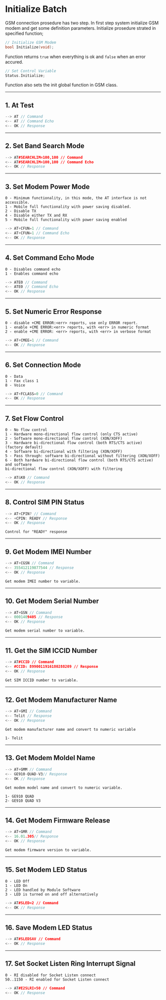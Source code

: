 # Initialize Batch

GSM connection prosedure has two step. In first step system initialize GSM modem and get some definition parameters. Initialize prosedure strated in specified function;

```C++
// Initialize GSM Modem
bool Initialize(void);
```

Function returns ```true``` when everything is ok and ```false``` when an error accured.

```C++
// Set Control Variable
Status.Initialize;
```

Function also sets the init global function in GSM class.

***

## 1. At Test

```C++
--> AT // Command
<-- AT // Command Echo
<-- OK // Response
```
                          
***

## 2. Set Band Search Mode

```C++
--> AT#SEARCHLIM=100,100 // Command
<-- AT#SEARCHLIM=100,100 // Command Echo
<-- OK // Response
```

***

## 3. Set Modem Power Mode

    0 - Minimum functionality, in this mode, the AT interface is not accessible.
    1 - Mobile full functionality with power saving disabled. 
    2 - Disable TX
    4 - Disable either TX and RX
    5 - Mobile full functionality with power saving enabled

```C++
--> AT+CFUN=1 // Command
<-- AT+CFUN=1 // Command Echo
<-- OK // Response
```

***

## 4. Set Command Echo Mode

    0 - Disables command echo
    1 - Enables command echo

```C++
--> ATE0 // Command
<-- ATE0 // Command Echo
<-- OK // Response
```

***

## 5. Set Numeric Error Response

    0 - disable +CME ERROR:<err> reports, use only ERROR report.
    1 - enable +CME ERROR:<err> reports, with <err> in numeric format 
    2 - enable +CME ERROR: <err> reports, with <err> in verbose format

```C++
--> AT+CMEE=1 // Command
<-- OK // Response
```

***

## 6. Set Connection Mode

    0 - Data
    1 - Fax class 1 
    8 - Voice

```C++
--> AT+FCLASS=0 // Command
<-- OK // Response
```

***

## 7. Set Flow Control

    0 - No flow control
    1 - Hardware mono-directional flow control (only CTS active)
    2 - Software mono-directional flow control (XON/XOFF)
    3 - Hardware bi-directional flow control (both RTS/CTS active) (factory default) 
    4 - Software bi-directional with filtering (XON/XOFF)
    5 - Pass through: software bi-directional without filtering (XON/XOFF)
    6 - Both hardware bi-directional flow control (both RTS/CTS active) and software
    bi-directional flow control (XON/XOFF) with filtering

```C++
--> AT&K0 // Command
<-- OK // Response
```

***

## 8. Control SIM PIN Status

```C++
--> AT+CPIN? // Command
<-- +CPIN: READY // Response
<-- OK // Response
```

    Control for "READY" response

***

## 9. Get Modem IMEI Number

```C++
--> AT+CGSN // Command
<-- 355412119877544 // Response
<-- OK // Response
```

    Get modem IMEI number to variable.

***

## 10. Get Modem Serial Number

```C++
--> AT+GSN // Command
<-- 0001409405 // Response
<-- OK // Response
```

    Get modem serial number to variable.

***

## 11. Get the SIM ICCID Number

```C++
--> AT#CCID // Command
<-- #CCID: 8990011916180288209 // Response
<-- OK // Response
```

    Get SIM ICCID number to variable.

***

## 12. Get Modem Manufacturer Name

```C++
--> AT+GMI // Command
<-- Telit // Response
<-- OK // Response
```

    Get modem manufacturer name and convert to numeric variable
    
    1- Telit

***

## 13. Get Modem Moldel Name

```C++
--> AT+GMM // Command
<-- GE910-QUAD-V3// Response
<-- OK // Response
```

    Get modem model name and convert to numeric variable.

    1- GE910 QUAD
    2- GE910 QUAD V3

***

## 14. Get Modem Firmware Release

```C++
--> AT+GMR // Command
<-- 16.01.305// Response
<-- OK // Response
```

    Get modem firmware version to variable.

***

## 15. Set Modem LED Status

    0 - LED Off
    1 - LED On
    2 - LED handled by Module Software
    3 - LED is turned on and off alternatively

```C++
--> AT#SLED=2 // Command
<-- OK // Response
```

***

## 16. Save Modem LED Status

```C++
--> AT#SLEDSAV // Command
<-- OK // Response
```

***

## 17. Set Socket Listen Ring Interrupt Signal

    0 - RI disabled for Socket Listen connect
    50..1150 - RI enabled for Socket Listen connect

```C++
--> AT#E2SLRI=50 // Command
<-- OK // Response
```
